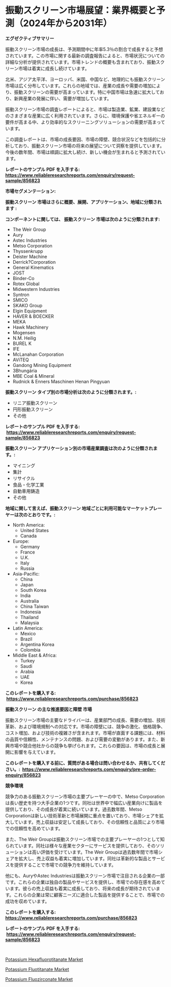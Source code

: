 <p><h1>振動スクリーン市場展望：業界概要と予測（2024年から2031年）</h1></p><p><strong>エグゼクティブサマリー</strong></p>
<p><p>振動スクリーン市場の成長は、予測期間中に年率5.3％の割合で成長すると予想されています。この市場に関する最新の調査報告によると、市場状況についての詳細な分析が提供されています。市場トレンドの概要も含まれており、振動スクリーン市場は着実に成長し続けています。</p><p>北米、アジア太平洋、ヨーロッパ、米国、中国など、地理的にも振動スクリーン市場は広く分布しています。これらの地域では、産業の成長や需要の増加により、振動スクリーンの需要が高まっています。特に中国市場は急速に拡大しており、新興産業の発展に伴い、需要が増加しています。</p><p>振動スクリーン市場の調査レポートによると、市場は製造業、鉱業、建設業などのさまざまな産業に広く利用されています。さらに、環境保護や省エネルギーの要件が高まる中、より効率的なスクリーニングソリューションの需要が高まっています。</p><p>この調査レポートは、市場の成長要因、市場の障壁、競合状況などを包括的に分析しており、振動スクリーン市場の将来の展望について洞察を提供しています。今後の数年間、市場は順調に拡大し続け、新しい機会が生まれると予測されています。</p></p>
<p><strong>レポートのサンプル PDF を入手する: <a href="https://www.reliableresearchreports.com/enquiry/request-sample/856823">https://www.reliableresearchreports.com/enquiry/request-sample/856823</a></strong></p>
<p><strong>市場セグメンテーション:</strong></p>
<p><strong> 振動スクリーン 市場はさらに概要、展開、アプリケーション、地域に分類されます :</strong></p>
<p><strong>コンポーネントに関しては、 振動スクリーン 市場は次のように分類されます: &nbsp;</strong></p>
<p><ul><li>The Weir Group</li><li>Aury</li><li>Astec Industries</li><li>Metso Corporation</li><li>Thyssenkrupp</li><li>Deister Machine</li><li>Derrick?Corporation</li><li>General Kinematics</li><li>JOST</li><li>Binder-Co</li><li>Rotex Global</li><li>Midwestern Industries</li><li>Syntron</li><li>SMICO</li><li>SKAKO Group</li><li>Elgin Equipment</li><li>HAVER & BOECKER</li><li>MEKA</li><li>Hawk Machinery</li><li>Mogensen</li><li>N.M. Heilig</li><li>BUREL K</li><li>IFE</li><li>McLanahan Corporation</li><li>AViTEQ</li><li>Gandong Mining Equipment</li><li>3Bhungária</li><li>MBE Coal & Mineral</li><li>Rudnick & Enners Maschinen
    Henan Pingyuan</li></ul></p>
<p><strong> 振動スクリーン タイプ別の市場分析は次のように分類されます。:</strong></p>
<p><ul><li>リニア振動スクリーン</li><li>円形振動スクリーン</li><li>その他</li></ul></p>
<p><strong>レポートのサンプル PDF を入手する: &nbsp;<a href="https://www.reliableresearchreports.com/enquiry/request-sample/856823">https://www.reliableresearchreports.com/enquiry/request-sample/856823</a></strong></p>
<p><strong> 振動スクリーン アプリケーション別の市場産業調査は次のように分類されます。:</strong></p>
<p><ul><li>マイニング</li><li>集計</li><li>リサイクル</li><li>食品・化学工業</li><li>自動車用鋳造</li><li>その他</li></ul></p>
<p><strong>地域に関して言えば、振動スクリーン 地域ごとに利用可能なマーケットプレーヤーは次のとおりです。:</strong></p>
<p><ul>
    <li>
        North America:
        <ul>
            <li>United States</li>
            <li>Canada</li>
        </ul>
    </li>
    <li>
        Europe:
        <ul>
            <li>Germany</li>
            <li>France</li>
            <li>U.K.</li>
            <li>Italy</li>
            <li>Russia</li>
        </ul>
    </li>
    <li>
        Asia-Pacific:
        <ul>
            <li>China</li>
            <li>Japan</li>
            <li>South Korea</li>
            <li>India</li>
            <li>Australia</li>
            <li>China Taiwan</li>
            <li>Indonesia</li>
            <li>Thailand</li>
            <li>Malaysia</li>
        </ul>
    </li>
    <li>
        Latin America:
        <ul>
            <li>Mexico</li>
            <li>Brazil</li>
            <li>Argentina Korea</li>
            <li>Colombia</li>
        </ul>
    </li>
    <li>
        Middle East & Africa:
        <ul>
            <li>Turkey</li>
            <li>Saudi</li>
            <li>Arabia</li>
            <li>UAE</li>
            <li>Korea</li>
        </ul>
    </li>
    </ul></p>
<p><strong>このレポートを購入する: &nbsp;<a href="https://www.reliableresearchreports.com/purchase/856823">https://www.reliableresearchreports.com/purchase/856823</a></strong></p>
<p><strong>振動スクリーン の主な推進要因と障壁 市場</strong></p>
<p><p>振動スクリーン市場の主要なドライバーは、産業部門の成長、需要の増加、技術革新、および環境規制への対応です。市場の障壁には、競争の激化、価格競争、コスト増加、および技術の複雑さが含まれます。市場が直面する課題には、材料の品質や信頼性、メンテナンスの問題、および需要の変動があります。また、新興市場や競合他社からの競争も挙げられます。これらの要因は、市場の成長と展開に影響を与えています。</p></p>
<p><strong>このレポートを購入する前に、質問がある場合は問い合わせるか、共有してください。:&nbsp; <a href="https://www.reliableresearchreports.com/enquiry/pre-order-enquiry/856823">https://www.reliableresearchreports.com/enquiry/pre-order-enquiry/856823</a></strong></p>
<p><strong>競争環境</strong></p>
<p><p>競争力のある振動スクリーン市場の主要プレーヤーの中で、Metso Corporationは長い歴史を持つ大手企業の1つです。同社は世界中で幅広い産業向けに製品を提供しており、その成長が着実に続いています。過去数年間、Metso Corporationは新しい技術革新と市場展開に重点を置いており、市場シェアを拡大しています。売上収益は安定して成長しており、その信頼性と品質により市場での信頼性を高めています。</p><p>また、The Weir Groupは振動スクリーン市場での主要プレーヤーの1つとして知られています。同社は様々な産業セクターにサービスを提供しており、そのソリューションは高い評価を受けています。The Weir Groupは過去数年間で市場シェアを拡大し、売上収益も着実に増加しています。同社は革新的な製品とサービスを提供することで市場での競争力を維持しています。</p><p>他にも、AuryやAstec Industriesは振動スクリーン市場で注目される企業の一部です。これらの企業は独自の製品やサービスを提供し、市場での存在感を高めています。彼らの売上収益も着実に成長しており、将来の成長が期待されています。これらの企業は常に顧客ニーズに適合した製品を提供することで、市場での成功を収めています。</p></p>
<p><strong>このレポートを購入する: &nbsp; <a href="https://www.reliableresearchreports.com/purchase/856823">https://www.reliableresearchreports.com/purchase/856823</a></strong></p>
<p><strong>レポートのサンプル PDF を入手する: &nbsp;<a href="https://www.reliableresearchreports.com/enquiry/request-sample/856823">https://www.reliableresearchreports.com/enquiry/request-sample/856823</a></strong><strong></strong></p>
<p>&nbsp;</p>
<p><p><a href="https://crocus-run-b5a.notion.site/Potassium-Hexafluorotitanate-Market-Size-Furnishes-Valuable-Information-Encompassing-Market-Share-M-4b1ddbb6299d47719660f5736b51c6ed">Potassium Hexafluorotitanate Market</a></p><p><a href="https://gratis-rainforest-2ca.notion.site/Potassium-Fluotitanate-Market-with-the-goal-of-estimating-the-market-size-and-future-growth-potentia-79b204128e644ff88f5b85793e3dc384">Potassium Fluotitanate Market</a></p><p><a href="https://metal-farmhouse-e95.notion.site/Potassium-Fluozirconate-Market-Size-Furnishes-Valuable-Information-Encompassing-Market-Share-Market-7ee5ca73d9a74727a9c6e8e7c90f295a">Potassium Fluozirconate Market</a></p></p>
